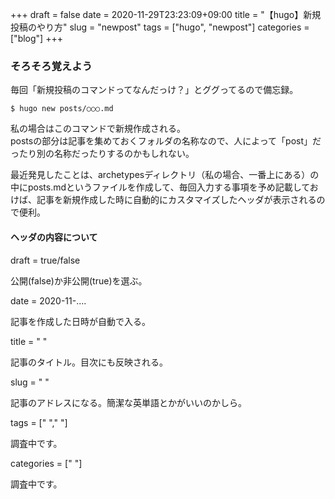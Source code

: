 +++ 
draft = false
date = 2020-11-29T23:23:09+09:00
title = "【hugo】新規投稿のやり方"
slug = "newpost" 
tags = ["hugo", "newpost"]
categories = ["blog"]
+++

### そろそろ覚えよう

毎回「新規投稿のコマンドってなんだっけ？」とググってるので備忘録。  

```
$ hugo new posts/○○○.md
```
私の場合はこのコマンドで新規作成される。  
postsの部分は記事を集めておくフォルダの名称なので、人によって「post」だったり別の名称だったりするのかもしれない。  

最近発見したことは、archetypesディレクトリ（私の場合、一番上にある）の中にposts.mdというファイルを作成して、毎回入力する事項を予め記載しておけば、記事を新規作成した時に自動的にカスタマイズしたヘッダが表示されるので便利。

#### ヘッダの内容について  

draft = true/false  

公開(false)か非公開(true)を選ぶ。  

date = 2020-11-....  

記事を作成した日時が自動で入る。  

title = " "  

記事のタイトル。目次にも反映される。  

slug = " "  

記事のアドレスになる。簡潔な英単語とかがいいのかしら。  

tags = [" "," "]  

調査中です。    

categories = [" "]  

調査中です。  